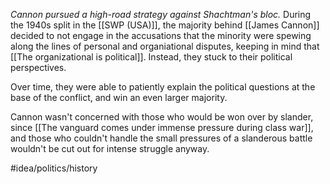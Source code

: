 *Cannon pursued a high-road strategy against Shachtman's bloc.* During the 1940s split in the [[SWP (USA)]], the majority behind [[James Cannon]] decided to not engage in the accusations that the minority were spewing along the lines of personal and organiational disputes, keeping in mind that [[The organizational is political]]. Instead, they stuck to their political perspectives. 

Over time, they were able to patiently explain the political questions at the base of the conflict, and win an even larger majority. 

Cannon wasn't concerned with those who would be won over by slander, since [[The vanguard comes under immense pressure during class war]], and those who couldn't handle the small pressures of a slanderous battle wouldn't be cut out for intense struggle anyway. 

#idea/politics/history 